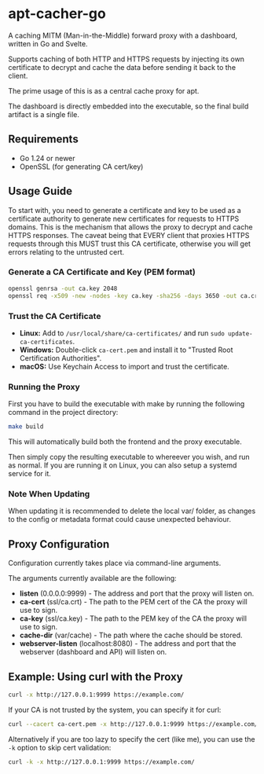 # apt-cacher-go

A caching MITM (Man-in-the-Middle) forward proxy with a dashboard, written in Go and Svelte.

Supports caching of both HTTP and HTTPS requests by injecting its own certificate to decrypt and cache the data before sending it back to the client.

The prime usage of this is as a central cache proxy for apt.

The dashboard is directly embedded into the executable, so the final build artifact is a single file.

## Requirements

- Go 1.24 or newer
- OpenSSL (for generating CA cert/key)

## Usage Guide

To start with, you need to generate a certificate and key to be used as a certificate authority to generate new certificates for requests to HTTPS domains. This is the mechanism that allows the proxy to decrypt and cache HTTPS responses.
The caveat being that EVERY client that proxies HTTPS requests through this MUST trust this CA certificate, otherwise you will get errors relating to the untrusted cert.

### Generate a CA Certificate and Key (PEM format)

```sh
openssl genrsa -out ca.key 2048
openssl req -x509 -new -nodes -key ca.key -sha256 -days 3650 -out ca.crt -subj "//CN=apt-cacher-go"
```

### Trust the CA Certificate

- **Linux:** Add to `/usr/local/share/ca-certificates/` and run `sudo update-ca-certificates`.
- **Windows:** Double-click `ca-cert.pem` and install it to "Trusted Root Certification Authorities".
- **macOS:** Use Keychain Access to import and trust the certificate.

### Running the Proxy

First you have to build the executable with make by running the following command in the project directory:

```sh
make build
```

This will automatically build both the frontend and the proxy executable.

Then simply copy the resulting executable to whereever you wish, and run as normal. If you are running it on Linux, you can also setup a systemd service for it.

### Note When Updating

When updating it is recommended to delete the local var/ folder, as changes to the config or metadata format could cause unexpected behaviour.

## Proxy Configuration

Configuration currently takes place via command-line arguments.

The arguments currently available are the following:

- **listen** (0.0.0.0:9999) - The address and port that the proxy will listen on.
- **ca-cert** (ssl/ca.crt) - The path to the PEM cert of the CA the proxy will use to sign.
- **ca-key** (ssl/ca.key) - The path to the PEM key of the CA the proxy will use to sign.
- **cache-dir** (var/cache) - The path where the cache should be stored.
- **webserver-listen** (localhost:8080) - The address and port that the webserver (dashboard and API) will listen on.

## Example: Using curl with the Proxy

```sh
curl -x http://127.0.0.1:9999 https://example.com/
```

If your CA is not trusted by the system, you can specify it for curl:

```sh
curl --cacert ca-cert.pem -x http://127.0.0.1:9999 https://example.com/
```

Alternatively if you are too lazy to specify the cert (like me), you can use the `-k` option to skip cert validation:

```sh
curl -k -x http://127.0.0.1:9999 https://example.com/
```
